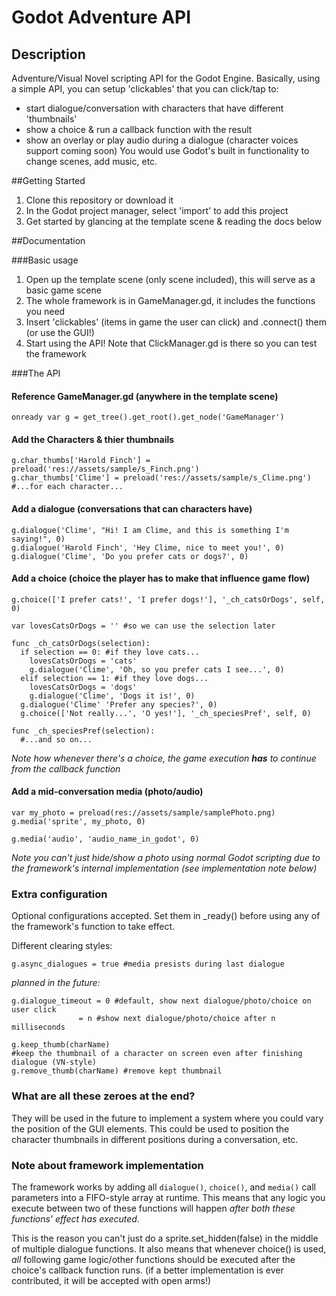 # Godot Adventure API

## Description
Adventure/Visual Novel scripting API for the Godot Engine.
Basically, using a simple API, you can setup 'clickables' that you can click/tap to:
* start dialogue/conversation with characters that have different 'thumbnails'
* show a choice & run a callback function with the result
* show an overlay or play audio during a dialogue
(character voices support coming soon)
You would use Godot's built in functionality to change scenes, add music, etc.

##Getting Started
1. Clone this repository or download it
2. In the Godot project manager, select 'import' to add this project
3. Get started by glancing at the template scene & reading the docs below

##Documentation

###Basic usage

1. Open up the template scene (only scene included), this will serve as a basic game scene
2. The whole framework is in GameManager.gd, it includes the functions you need
3. Insert 'clickables' (items in game the user can click) and .connect() them (or use the GUI!)
4. Start using the API! Note that ClickManager.gd is there so you can test the framework

###The API

#### Reference GameManager.gd (anywhere in the template scene)
```gdscript
onready var g = get_tree().get_root().get_node('GameManager')
```
#### Add the Characters & thier thumbnails
```gdscript
g.char_thumbs['Harold Finch'] = preload('res://assets/sample/s_Finch.png')
g.char_thumbs['Clime'] = preload('res://assets/sample/s_Clime.png')
#...for each character...
```
#### Add a dialogue (conversations that can characters have)
```gdscript
g.dialogue('Clime', "Hi! I am Clime, and this is something I'm saying!", 0)
g.dialogue('Harold Finch', 'Hey Clime, nice to meet you!', 0)
g.dialogue('Clime', 'Do you prefer cats or dogs?', 0)
```
#### Add a choice (choice the player has to make that influence game flow)
```gdscript
g.choice(['I prefer cats!', 'I prefer dogs!'], '_ch_catsOrDogs', self, 0)

var lovesCatsOrDogs = '' #so we can use the selection later

func _ch_catsOrDogs(selection):
  if selection == 0: #if they love cats...
    lovesCatsOrDogs = 'cats'
    g.dialogue('Clime', 'Oh, so you prefer cats I see...', 0)
  elif selection == 1: #if they love dogs...
    lovesCatsOrDogs = 'dogs'
    g.dialogue('Clime', 'Dogs it is!', 0)
  g.dialogue('Clime' 'Prefer any species?', 0)
  g.choice(['Not really...', 'O yes!'], '_ch_speciesPref', self, 0)

func _ch_speciesPref(selection):
  #...and so on...
```
_Note how whenever there's a choice, the game execution **has** to continue from the callback function_
#### Add a mid-conversation media (photo/audio)
```gdscript
var my_photo = preload(res://assets/sample/samplePhoto.png)
g.media('sprite', my_photo, 0)

g.media('audio', 'audio_name_in_godot', 0)
```
_Note you can't just hide/show a photo using normal Godot scripting due to the framework's internal implementation (see implementation note below)_

### Extra configuration
Optional configurations accepted. Set them in _ready() before using any of the framework's function to take effect.

Different clearing styles:
```gdscript
g.async_dialogues = true #media presists during last dialogue
```
_planned in the future:_
```gdscript
g.dialogue_timeout = 0 #default, show next dialogue/photo/choice on user click
               = n #show next dialogue/photo/choice after n milliseconds
```
```gdscript
g.keep_thumb(charName) 
#keep the thumbnail of a character on screen even after finishing dialogue (VN-style)
g.remove_thumb(charName) #remove kept thumbnail
```
### What are all these zeroes at the end?
They will be used in the future to implement a system where you could vary the position of the GUI elements.
This could be used to position the character thumbnails in different positions during a conversation, etc.

### Note about framework implementation

The framework works by adding all ```dialogue()```, ```choice()```, and ```media()``` call parameters into a FIFO-style array at runtime.
This means that any logic you execute between two of these functions will happen _after both these functions' effect has executed_.

This is the reason you can't just do a sprite.set_hidden(false) in the middle of multiple dialogue functions.
It also means that whenever choice() is used, _all_ following game logic/other functions should be executed after the choice's callback function runs. (if a better implementation is ever contributed, it will be accepted with open arms!)

